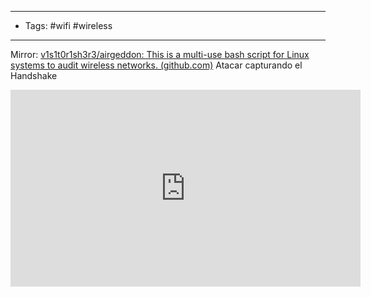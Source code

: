 


----
- Tags: #wifi #wireless 
----
Mirror: [v1s1t0r1sh3r3/airgeddon: This is a multi-use bash script for Linux systems to audit wireless networks. (github.com)](https://github.com/v1s1t0r1sh3r3/airgeddon)
Atacar capturando el Handshake



<iframe width="560" height="315" src="https://www.youtube.com/embed/v0il7S23I38?si=1SBkWE6XOobChcVN" title="YouTube video player" frameborder="0" allow="accelerometer; autoplay; clipboard-write; encrypted-media; gyroscope; picture-in-picture; web-share" referrerpolicy="strict-origin-when-cross-origin" allowfullscreen></iframe>